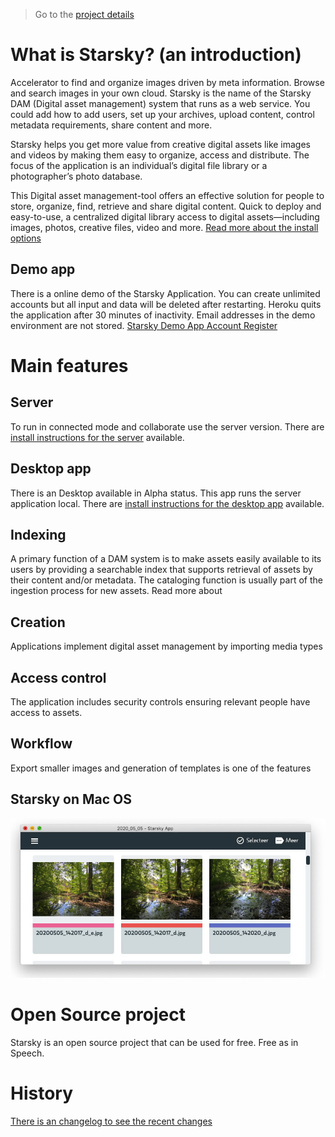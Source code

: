 > Go to the [project details](readme.md)

# What is Starsky? (an introduction)

Accelerator to find and organize images driven by meta information. Browse and search images in your own cloud. Starsky is the name of the Starsky DAM (Digital asset management) system that runs as a web service.
You could add how to add users, set up your archives, upload content, control metadata requirements, share content and more.

Starsky helps you get more value from creative digital assets like images and videos by making them easy to organize, access and distribute. The focus of the application is an individual’s digital file library or a photographer’s photo database.

This Digital asset management-tool offers an effective solution for people to store, organize, find, retrieve and share digital content. Quick to deploy and easy-to-use, a centralized digital library access to digital assets—including images, photos, creative files, video and more. [Read more about the install options](readme.md)

## Demo app
There is a online demo of the Starsky Application. You can create unlimited accounts but all input and data will be deleted after restarting. Heroku quits the application after 30 minutes of inactivity. Email addresses in the demo environment are not stored. [Starsky Demo App Account Register](https://starskydemo.herokuapp.com/account/register)

# Main features

## Server
To run in connected mode and collaborate use the server version. There are [install instructions for the server](starsky/readme.md) available.

## Desktop app
There is an Desktop available in Alpha status. This app runs the server application local. There are [install instructions for the desktop app](starskyapp/readme.md) available.

## Indexing
A primary function of a DAM system is to make assets easily available to its users by providing a searchable index that supports retrieval of assets by their content and/or metadata. The cataloging function is usually part of the ingestion process for new assets. Read more about

## Creation
Applications implement digital asset management by importing media types

## Access control
The application includes security controls ensuring relevant people have access to assets.

## Workflow
Export smaller images and generation of templates is one of the features

## Starsky on Mac OS
![Starsky App on Mac OS](starsky/docs/starsky-mac-v025-home-nl.jpg)

# Open Source project
Starsky is an open source project that can be used for free. Free as in Speech.

# History
[There is an changelog to see the recent changes](history.md)
